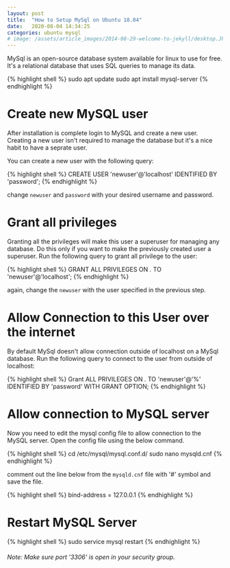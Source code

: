 ```yaml
---
layout: post
title:  "How to Setup MySql on Ubuntu 18.04"
date:   2020-08-04 14:34:25
categories: ubuntu mysql
# image: /assets/article_images/2014-08-29-welcome-to-jekyll/desktop.JPG
---
```

MySql is an open-source database system available for linux to use for free. It's a relational database that uses SQL queries to manage its data.

{% highlight shell %}
  sudo apt update
  sudo apt install mysql-server
{% endhighlight %}

# Create new MySQL user

After installation is complete login to MySQL and create a new user. Creating a new user isn't required to manage the database but it's a nice habit to have a seprate user.

You can create a new user with the following query:

{% highlight shell %}
  CREATE USER 'newuser'@'localhost' IDENTIFIED BY 'password';
{% endhighlight %}

change `newuser` and `password` with your desired username and password.

# Grant all privileges

Granting all the privileges will make this user a superuser for managing any database. Do this only if you want to make the previously created user a superuser. Run the following query to grant all privilege to the user:

{% highlight shell %}
  GRANT ALL PRIVILEGES ON *.* TO 'newuser'@'localhost';
{% endhighlight %}

again, change the `newuser` with the user specified in the previous step.

# Allow Connection to this User over the internet

By default MySql doesn't allow connection outside of localhost on a MySql database. Run the following query to connect to the user from outside of localhost:


{% highlight shell %}
  Grant ALL PRIVILEGES ON *.* TO 'newuser'@'%' IDENTIFIED BY 'password' WITH GRANT OPTION;
{% endhighlight %}

# Allow connection to MySQL server

Now you need to edit the mysql config file to allow connection to the MySQL server. Open the config file using the below command.

{% highlight shell %}
  cd /etc/mysql/mysql.conf.d/
  sudo nano mysqld.cnf
{% endhighlight %}

comment out the line below from the `mysqld.cnf` file with '#' symbol and save the file.

{% highlight shell %}
  bind-address = 127.0.0.1
{% endhighlight %}

# Restart MySQL Server

{% highlight shell %}
  sudo service mysql restart
{% endhighlight %}


###### Note: Make sure port '3306' is open in your security group.